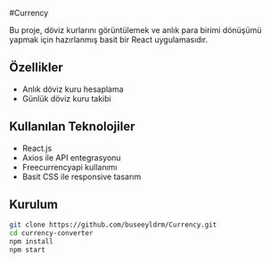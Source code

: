 #Currency

Bu proje, döviz kurlarını görüntülemek ve anlık para birimi dönüşümü yapmak için hazırlanmış basit bir React uygulamasıdır.

## Özellikler
- Anlık döviz kuru hesaplama
- Günlük döviz kuru takibi


## Kullanılan Teknolojiler
- React.js
- Axios ile API entegrasyonu
- Freecurrencyapi kullanımı
- Basit CSS ile responsive tasarım

## Kurulum

```bash
git clone https://github.com/buseeyldrm/Currency.git
cd currency-converter
npm install
npm start